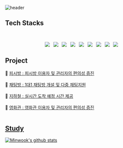 ![header](https://capsule-render.vercel.app/api?type=waving&color=E3826C&height=250&section=header&text=%20Minwook&fontSize=90&animation=fadeIn&fontAlignY=38&desc=%20&descAlignY=62&descAlign=62)

## Tech Stacks
<br>
<p align="center">
 <img src="https://img.shields.io/badge/Java-007396?style=flat-square&logo=java&logoColor=white"/></a> &nbsp 
<img src="https://img.shields.io/badge/JSP-007396?style=flat-square&logo=java&logoColor=white"/></a> &nbsp 
<img src="https://img.shields.io/badge/Spring-6DB33F?style=flat-square&logo=Spring&logoColor=white"/></a> &nbsp 
<img src="https://img.shields.io/badge/JavaScript-F7DF1E?style=flat-square&logo=JavaScript&logoColor=white"/></a> &nbsp
<img src="https://img.shields.io/badge/MySQL-4479A1?style=flat-square&logo=MySQL&logoColor=white"/></a> &nbsp 
<img src="https://img.shields.io/badge/HTML5-E34F26?style=flat-square&logo=HTML5&logoColor=white"/></a> &nbsp
<img src="https://img.shields.io/badge/CSS-1572B6?style=flat-square&logo=CSS3&logoColor=white"/></a> &nbsp
<img src="https://img.shields.io/badge/Git-f05032?style=flat-square&logo=git&logoColor=white"/></a> &nbsp 
<img src="https://img.shields.io/badge/GitHub-181717?style=flat-square&logo=github&logoColor=white"/></a> &nbsp 


## Project

📜 <a href="https://github.com/yongbeomj/ezen-pc-zone">피시방 : 피시방 이용자 및 관리자의 편의성 증진</a> <br><br>
📜 <a href="https://github.com/jihy1218/JSP_PROJECT">채팅방 : 1대1 채팅방 개설 및 다중 채팅지원</a>   <br><br>
📜 <a href="https://github.com/vxel66/subway">지하철 : 실시간 도착 예정 시간 제공</a> <br><br>
📜 <a href="https://github.com/jihy1218/movie">영화관 : 영화관 이용자 및 관리자의 편의성 증진 <br><br>

## Study

[![Minwook's github stats](https://github-readme-stats.vercel.app/api?username=vxel66)](https://github.com/vxel66)
